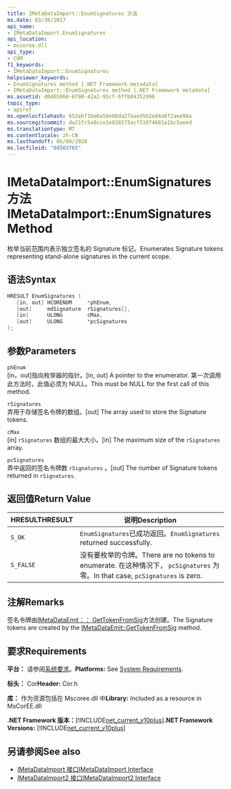 ```yaml
---
title: IMetaDataImport::EnumSignatures 方法
ms.date: 03/30/2017
api_name:
- IMetaDataImport.EnumSignatures
api_location:
- mscoree.dll
api_type:
- COM
f1_keywords:
- IMetaDataImport::EnumSignatures
helpviewer_keywords:
- EnumSignatures method [.NET Framework metadata]
- IMetaDataImport::EnumSignatures method [.NET Framework metadata]
ms.assetid: d0d65060-6f90-42a2-95cf-6ffb04352996
topic_type:
- apiref
ms.openlocfilehash: 652ebf1be6a58e08da27aaed5b2e84a8f2aee98a
ms.sourcegitcommit: da21fc5a8cce1e028575acf31974681a1bc5aeed
ms.translationtype: MT
ms.contentlocale: zh-CN
ms.lasthandoff: 06/08/2020
ms.locfileid: "84503765"
---
```

# <a name="imetadataimportenumsignatures-method"></a><span data-ttu-id="3e8db-102">IMetaDataImport::EnumSignatures 方法</span><span class="sxs-lookup"><span data-stu-id="3e8db-102">IMetaDataImport::EnumSignatures Method</span></span>
<span data-ttu-id="3e8db-103">枚举当前范围内表示独立签名的 Signature 标记。</span><span class="sxs-lookup"><span data-stu-id="3e8db-103">Enumerates Signature tokens representing stand-alone signatures in the current scope.</span></span>  
  
## <a name="syntax"></a><span data-ttu-id="3e8db-104">语法</span><span class="sxs-lookup"><span data-stu-id="3e8db-104">Syntax</span></span>  
  
```cpp  
HRESULT EnumSignatures (  
   [in, out] HCORENUM     *phEnum,  
   [out]     mdSignature  rSignatures[],  
   [in]      ULONG        cMax,  
   [out]     ULONG        *pcSignatures  
);  
```  
  
## <a name="parameters"></a><span data-ttu-id="3e8db-105">参数</span><span class="sxs-lookup"><span data-stu-id="3e8db-105">Parameters</span></span>  
 `phEnum`  
 <span data-ttu-id="3e8db-106">[in，out]指向枚举器的指针。</span><span class="sxs-lookup"><span data-stu-id="3e8db-106">[in, out] A pointer to the enumerator.</span></span> <span data-ttu-id="3e8db-107">第一次调用此方法时，此值必须为 NULL。</span><span class="sxs-lookup"><span data-stu-id="3e8db-107">This must be NULL for the first call of this method.</span></span>  
  
 `rSignatures`  
 <span data-ttu-id="3e8db-108">弄用于存储签名令牌的数组。</span><span class="sxs-lookup"><span data-stu-id="3e8db-108">[out] The array used to store the Signature tokens.</span></span>  
  
 `cMax`  
 <span data-ttu-id="3e8db-109">[in] `rSignatures` 数组的最大大小。</span><span class="sxs-lookup"><span data-stu-id="3e8db-109">[in] The maximum size of the `rSignatures` array.</span></span>  
  
 `pcSignatures`  
 <span data-ttu-id="3e8db-110">弄中返回的签名令牌数 `rSignatures` 。</span><span class="sxs-lookup"><span data-stu-id="3e8db-110">[out] The number of Signature tokens returned in `rSignatures`.</span></span>  
  
## <a name="return-value"></a><span data-ttu-id="3e8db-111">返回值</span><span class="sxs-lookup"><span data-stu-id="3e8db-111">Return Value</span></span>  
  
|<span data-ttu-id="3e8db-112">HRESULT</span><span class="sxs-lookup"><span data-stu-id="3e8db-112">HRESULT</span></span>|<span data-ttu-id="3e8db-113">说明</span><span class="sxs-lookup"><span data-stu-id="3e8db-113">Description</span></span>|  
|-------------|-----------------|  
|`S_OK`|<span data-ttu-id="3e8db-114">`EnumSignatures`已成功返回。</span><span class="sxs-lookup"><span data-stu-id="3e8db-114">`EnumSignatures` returned successfully.</span></span>|  
|`S_FALSE`|<span data-ttu-id="3e8db-115">没有要枚举的令牌。</span><span class="sxs-lookup"><span data-stu-id="3e8db-115">There are no tokens to enumerate.</span></span> <span data-ttu-id="3e8db-116">在这种情况下， `pcSignatures` 为零。</span><span class="sxs-lookup"><span data-stu-id="3e8db-116">In that case, `pcSignatures` is zero.</span></span>|  
  
## <a name="remarks"></a><span data-ttu-id="3e8db-117">注解</span><span class="sxs-lookup"><span data-stu-id="3e8db-117">Remarks</span></span>  
 <span data-ttu-id="3e8db-118">签名令牌由[IMetaDataEmit：： GetTokenFromSig](imetadataemit-gettokenfromsig-method.md)方法创建。</span><span class="sxs-lookup"><span data-stu-id="3e8db-118">The Signature tokens are created by the [IMetaDataEmit::GetTokenFromSig](imetadataemit-gettokenfromsig-method.md) method.</span></span>  
  
## <a name="requirements"></a><span data-ttu-id="3e8db-119">要求</span><span class="sxs-lookup"><span data-stu-id="3e8db-119">Requirements</span></span>  
 <span data-ttu-id="3e8db-120">**平台：** 请参阅[系统要求](../../get-started/system-requirements.md)。</span><span class="sxs-lookup"><span data-stu-id="3e8db-120">**Platforms:** See [System Requirements](../../get-started/system-requirements.md).</span></span>  
  
 <span data-ttu-id="3e8db-121">**标头：** Cor</span><span class="sxs-lookup"><span data-stu-id="3e8db-121">**Header:** Cor.h</span></span>  
  
 <span data-ttu-id="3e8db-122">**库：** 作为资源包括在 Mscoree.dll 中</span><span class="sxs-lookup"><span data-stu-id="3e8db-122">**Library:** Included as a resource in MsCorEE.dll</span></span>  
  
 <span data-ttu-id="3e8db-123">**.NET Framework 版本：**[!INCLUDE[net_current_v10plus](../../../../includes/net-current-v10plus-md.md)]</span><span class="sxs-lookup"><span data-stu-id="3e8db-123">**.NET Framework Versions:** [!INCLUDE[net_current_v10plus](../../../../includes/net-current-v10plus-md.md)]</span></span>  
  
## <a name="see-also"></a><span data-ttu-id="3e8db-124">另请参阅</span><span class="sxs-lookup"><span data-stu-id="3e8db-124">See also</span></span>

- [<span data-ttu-id="3e8db-125">IMetaDataImport 接口</span><span class="sxs-lookup"><span data-stu-id="3e8db-125">IMetaDataImport Interface</span></span>](imetadataimport-interface.md)
- [<span data-ttu-id="3e8db-126">IMetaDataImport2 接口</span><span class="sxs-lookup"><span data-stu-id="3e8db-126">IMetaDataImport2 Interface</span></span>](imetadataimport2-interface.md)
